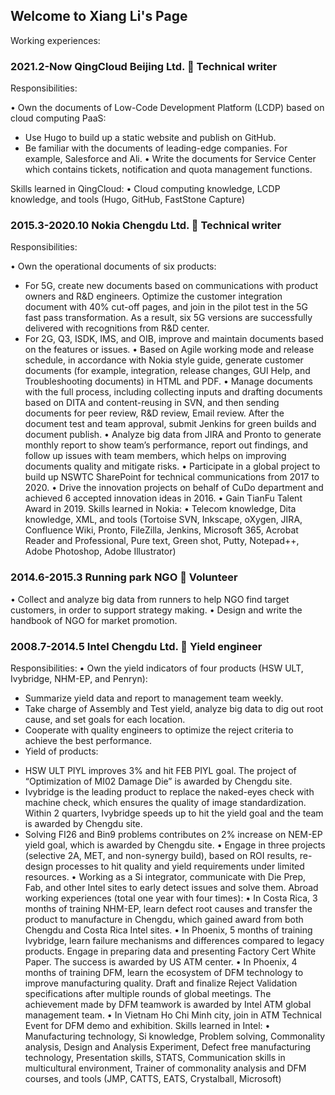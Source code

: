 ## Welcome to Xiang Li's Page
Working experiences:

### 2021.2-Now                                                  QingCloud Beijing Ltd.  Technical writer      
Responsibilities:

•	Own the documents of Low-Code Development Platform (LCDP) based on cloud computing PaaS:
-	Use Hugo to build up a static website and publish on GitHub.
-	Be familiar with the documents of leading-edge companies. For example, Salesforce and Ali.
•	Write the documents for Service Center which contains tickets, notification and quota management functions.

Skills learned in QingCloud:
•	Cloud computing knowledge, LCDP knowledge, and tools (Hugo, GitHub, FastStone Capture)


### 2015.3-2020.10                                                 Nokia Chengdu Ltd.  Technical writer      
Responsibilities:

•	Own the operational documents of six products:
-	For 5G, create new documents based on communications with product owners and R&D engineers. Optimize the customer integration document with 40% cut-off pages, and join in the pilot test in the 5G fast pass transformation. As a result, six 5G versions are successfully delivered with recognitions from R&D center.
-	For 2G, Q3, ISDK, IMS, and OIB, improve and maintain documents based on the features or issues.
•	Based on Agile working mode and release schedule, in accordance with Nokia style guide, generate customer documents (for example, integration, release changes, GUI Help, and Troubleshooting documents) in HTML and PDF.
•	Manage documents with the full process, including collecting inputs and drafting documents based on DITA and content-reusing in SVN, and then sending documents for peer review, R&D review, Email review. After the document test and team approval, submit Jenkins for green builds and document publish.
•	Analyze big data from JIRA and Pronto to generate monthly report to show team’s performance, report out findings, and follow up issues with team members, which helps on improving documents quality and mitigate risks.
•	Participate in a global project to build up NSWTC SharePoint for technical communications from 2017 to 2020.
•	Drive the innovation projects on behalf of CuDo department and achieved 6 accepted innovation ideas in 2016.
•	Gain TianFu Talent Award in 2019.
Skills learned in Nokia:
•	Telecom knowledge, Dita knowledge, XML, and tools (Tortoise SVN, Inkscape, oXygen, JIRA, Confluence Wiki, Pronto, FileZilla, Jenkins, Microsoft 365, Acrobat Reader and Professional, Pure text, Green shot, Putty, Notepad++, Adobe Photoshop, Adobe Illustrator)


### 2014.6-2015.3                                                      Running park NGO  Volunteer      
•	Collect and analyze big data from runners to help NGO find target customers, in order to support strategy making.
•	Design and write the handbook of NGO for market promotion. 


### 2008.7-2014.5                                                   Intel Chengdu Ltd.  Yield engineer      
Responsibilities:
•	Own the yield indicators of four products (HSW ULT, Ivybridge, NHM-EP, and Penryn):
-	Summarize yield data and report to management team weekly. 
-	Take charge of Assembly and Test yield, analyze big data to dig out root cause, and set goals for each location.
-	Cooperate with quality engineers to optimize the reject criteria to achieve the best performance.
-	Yield of products:
  * HSW ULT PIYL improves 3% and hit FEB PIYL goal. The project of “Optimization of MI02 Damage Die” is awarded by Chengdu site.
  * Ivybridge is the leading product to replace the naked-eyes check with machine check, which ensures the quality of image standardization. Within 2 quarters, Ivybridge speeds up to hit the yield goal and the team is awarded by Chengdu site.
  * Solving FI26 and Bin9 problems contributes on 2% increase on NEM-EP yield goal, which is awarded by Chengdu site.
•	Engage in three projects (selective 2A, MET, and non-synergy build), based on ROI results, re-design processes to hit quality and yield requirements under limited resources.
•	Working as a Si integrator, communicate with Die Prep, Fab, and other Intel sites to early detect issues and solve them.
Abroad working experiences (total one year with four times):
•	In Costa Rica, 3 months of training NHM-EP, learn defect root causes and transfer the product to manufacture in Chengdu, which gained award from both Chengdu and Costa Rica Intel sites.
•	In Phoenix, 5 months of training Ivybridge, learn failure mechanisms and differences compared to legacy products. Engage in preparing data and presenting Factory Cert White Paper. The success is awarded by US ATM center. 
•	In Phoenix, 4 months of training DFM, learn the ecosystem of DFM technology to improve manufacturing quality. Draft and finalize Reject Validation specifications after multiple rounds of global meetings. The achievement made by DFM teamwork is awarded by Intel ATM global management team.
•	In Vietnam Ho Chi Minh city, join in ATM Technical Event for DFM demo and exhibition.
Skills learned in Intel:
•	Manufacturing technology, Si knowledge, Problem solving, Commonality analysis, Design and Analysis Experiment, Defect free manufacturing technology, Presentation skills, STATS, Communication skills in multicultural environment, Trainer of commonality analysis and DFM courses, and tools (JMP, CATTS, EATS, Crystalball, Microsoft)

